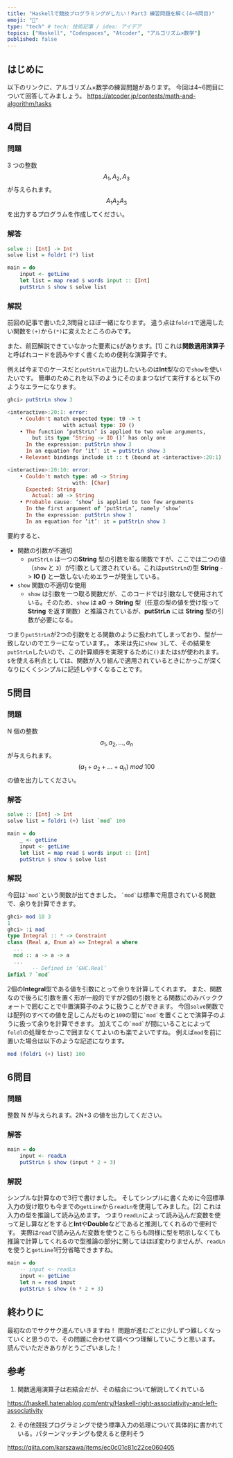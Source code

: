 ```yaml
---
title: "Haskellで競技プログラミングがしたい！Part3 練習問題を解く(4~6問目)"
emoji: "📌"
type: "tech" # tech: 技術記事 / idea: アイデア
topics: ["Haskell", "Codespaces", "Atcoder", "アルゴリズム×数学"]
published: false
---
```


## はじめに
以下のリンクに、アルゴリズム×数学の練習問題があります。
今回は4~6問目について回答してみましょう。
https://atcoder.jp/contests/math-and-algorithm/tasks

## 4問目
### 問題
3 つの整数 
$${A_1,A_2,A_3}$$が与えられます。
$${A_1A_2A_3}$$を出力するプログラムを作成してください。
### 解答
```haskell
solve :: [Int] -> Int
solve list = foldr1 (*) list

main = do
    input <- getLine
    let list = map read $ words input :: [Int]
    putStrLn $ show $ solve list
```
### 解説
前回の記事で書いた2,3問目とほぼ一緒になります。
違う点は`foldr1`で適用したい関数を`(+)`から`(*)`に変えたところのみです。

また、前回解説できていなかった要素に`$`があります。[1]
これは**関数適用演算子**と呼ばれコードを読みやすく書くための便利な演算子です。

例えば今までのケースだと`putStrLn`で出力したいものは**Int**型なので`show`を使いたいです。
簡単のためこれを以下のようにそのままつなげて実行すると以下のようなエラーになります。
```haskell
ghci> putStrLn show 3

<interactive>:20:1: error:
    • Couldn't match expected type: t0 -> t
                  with actual type: IO ()
    • The function ‘putStrLn’ is applied to two value arguments,
        but its type ‘String -> IO ()’ has only one
      In the expression: putStrLn show 3
      In an equation for ‘it’: it = putStrLn show 3
    • Relevant bindings include it :: t (bound at <interactive>:20:1)

<interactive>:20:10: error:
    • Couldn't match type: a0 -> String
                     with: [Char]
      Expected: String
        Actual: a0 -> String
    • Probable cause: ‘show’ is applied to too few arguments
      In the first argument of ‘putStrLn’, namely ‘show’
      In the expression: putStrLn show 3
      In an equation for ‘it’: it = putStrLn show 3
```
要約すると、
- 関数の引数が不適切
    - `putStrLn` は一つの**String** 型の引数を取る関数ですが、ここでは二つの値（`show` と `3`）が引数として渡されている。これは`putStrLn`の型 **String** -> **IO ()** と一致しないためエラーが発生している。
- `show` 関数の不適切な使用
    - `show` は引数を一つ取る関数だが、このコードでは引数なしで使用されている。そのため、`show` は **a0** -> **String** 型（任意の型の値を受け取って **String** を返す関数）と推論されているが、**putStrLn** には **String** 型の引数が必要になる。

つまり`putStrLn`が2つの引数をとる関数のように扱われてしまっており、型が一致しないのでエラーになっています。。
本来は先に`show 3`して、その結果を`putStrLn`したいので、この計算順序を実現するために`()`または`$`が使われます。
`$`を使える利点としては、関数が入り組んで適用されているときにかっこが深くなりにくくシンプルに記述しやすくなることです。

## 5問目
### 問題
N 個の整数$${a_1,a_2,...,a_n}$$が与えられます。
$${(a_1+a_2+...+a_n)\ mod\ 100}$$の値を出力してください。
### 解答
```haskell
solve :: [Int] -> Int
solve list = foldr1 (+) list `mod` 100

main = do
    _ <- getLine
    input <- getLine
    let list = map read $ words input :: [Int]
    putStrLn $ show $ solve list
```
### 解説
今回は`` `mod` ``という関数が出てきました。
`` `mod` ``は標準で用意されている関数で、余りを計算できます。
```haskell
ghci> mod 10 3
1
ghci> :i mod
type Integral :: * -> Constraint
class (Real a, Enum a) => Integral a where
  ...
  mod :: a -> a -> a
  ...
        -- Defined in ‘GHC.Real’
infixl 7 `mod`
```
2個の**Integral**型である値を引数にとって余りを計算してくれます。
また、関数なので後ろに引数を置く形が一般的ですが2個の引数をとる関数にのみバッククォートで囲むことで中置演算子のように扱うことができます。
今回`solve`関数では配列のすべての値を足しこんだものと`100`の間に`` `mod` ``を置くことで演算子のように扱って余りを計算できます。
加えてこの`` `mod` ``が間にいることによって`foldl`の処理をかっこで囲まなくてよいのも楽でよいですね。
例えば`mod`を前に置いた場合は以下のような記述になります。
```haskell
mod (foldr1 (+) list) 100
```

## 6問目
### 問題
整数 N が与えられます。2N+3 の値を出力してください。
### 解答
```haskell
main = do
    input <- readLn
    putStrLn $ show (input * 2 + 3)
```
### 解説
シンプルな計算なので3行で書けました。
そしてシンプルに書くために今回標準入力の受け取りも今までの`getLine`から`readLn`を使用してみました。[2]
これは入力の型を推論して読み込めます。
つまり`readLn`によって読み込んだ変数を使って足し算などをすると**Int**や**Double**などであると推測してくれるので便利です。
実際は`read`で読み込んだ変数を使うとこちらも同様に型を明示しなくても推論で計算してくれるので型推論の部分に関してはほぼ変わりませんが、`readLn`を使うと`getLine`1行分省略できますね。
```haskell
main = do
    -- input <- readLn
    input <- getLine
    let n = read input
    putStrLn $ show (n * 2 + 3)
```
## 終わりに
最初なのでサクサク進んでいきますね！
問題が進むごとに少しずつ難しくなっていくと思うので、その問題に合わせて調べつつ理解していこうと思います。
読んでいただきありがとうございました！

## 参考
1. 関数適用演算子は右結合だが、その結合について解説してくれている

https://haskell.hatenablog.com/entry/Haskell-right-associativity-and-left-associativity

2. その他競技プログラミングで使う標準入力の処理について具体的に書かれている。パターンマッチングも使えると便利そう

https://qiita.com/karszawa/items/ec0c01c81c22ce060405